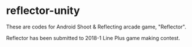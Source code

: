 # reflector-unity
These are codes for Android Shoot & Reflecting arcade game, "Reflector".

Reflector has been submitted to 2018-1 Line Plus game making contest.